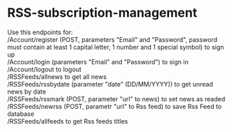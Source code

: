 # RSS-subscription-management  
Use this endpoints for:  
/Account/register (POST, parameters "Email" and "Password", password must contain at least 1 capital letter, 1 number and 1 special symbol) to sign up  
/Account/login (parameters "Email" and "Password") to sign in  
/Account/logout to logout  
/RSSFeeds/allnews to get all news  
/RSSFeeds/rssbydate (parameter "date" (DD/MM/YYYY)) to get unread news by date  
/RSSFeeds/rssmark (POST, parameter "url" to news) to set news as readed  
/RSSFeeds/newrss (POST, parametr "url" to Rss feed) to save Rss Feed to database  
/RSSFeeds/allfeeds to get Rss feeds titles
